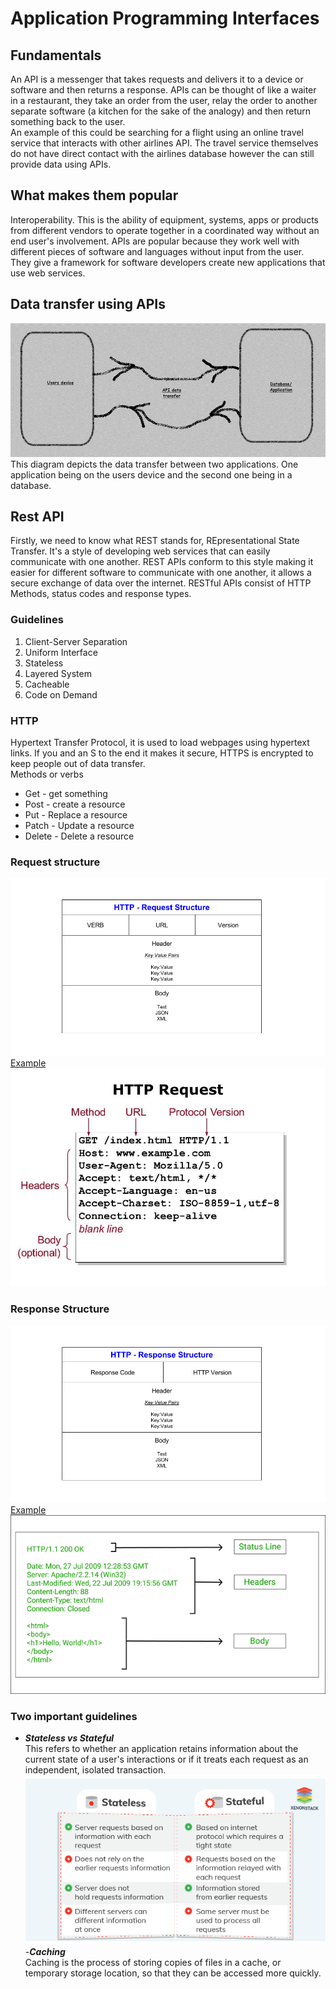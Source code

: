 # Application Programming Interfaces

## Fundamentals
An API is a messenger that takes requests and delivers it to a device or software and then returns a response.
APIs can be thought of like a waiter in a restaurant, they take an order from the user, relay the order to another separate software (a kitchen for the sake of the analogy) and then return something back to the user.<br>
An example of this could be searching for a flight using an online travel service that interacts with other airlines API. The travel service themselves do not have direct contact with the airlines database however the can still provide data using APIs.

## What makes them popular
Interoperability.
This is the ability of equipment, systems, apps or products from different vendors to operate together in a coordinated way without an end user's involvement.
APIs are popular because they work well with different pieces of software and languages without input from the user. They give a framework for software developers create new applications that use web services.

## Data transfer using APIs
![img.png](images%2Fimg.png)
This diagram depicts the data transfer between two applications. One application being on the users device and the second one being in a database.

## Rest API
Firstly, we need to know what REST stands for, REpresentational State Transfer. It's a style of developing web services that can easily communicate with one another. REST APIs conform to this style making it easier for different software to communicate with one another, it allows a secure exchange of data over the internet. RESTful APIs consist of HTTP Methods, status codes and response types.

### Guidelines
1. Client-Server Separation
2. Uniform Interface
3. Stateless
4. Layered System
5. Cacheable
6. Code on Demand


### HTTP
Hypertext Transfer Protocol, it is used to load webpages using hypertext links. If you and an S to the end it makes it secure, HTTPS is encrypted to keep people out of data transfer.<br>
Methods or verbs
  * Get - get something
  * Post - create a resource
  * Put - Replace a resource
  * Patch - Update a resource
  * Delete - Delete a resource

### Request structure
![img_1.png](images%2Fimg_1.png)
<ins>Example<ins>
![img_4.png](images%2Fimg_4.png)


### Response Structure
![img_2.png](images%2Fimg_2.png)
<ins>Example<ins>
![img_3.png](images%2Fimg_3.png)

### Two important guidelines

- ***Stateless vs Stateful***<br>
This refers to whether an application retains information about the current state of a user's interactions or if it treats each request as an independent, isolated transaction.
![img_5.png](images%2Fimg_5.png)
-***Caching***<br>
Caching is the process of storing copies of files in a cache, or temporary storage location, so that they can be accessed more quickly.
